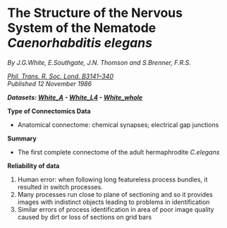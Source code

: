 # The Structure of the Nervous System of the Nematode *Caenorhabditis elegans* #

*By J.G.White, E.Southgate, J.N. Thomson and S.Brenner, F.R.S.*

*[Phil. Trans. R. Soc. Lond. B3141–340](https://royalsocietypublishing.org/doi/10.1098/rstb.1986.0056)*<br>
*Published 12 November 1986*

_**Datasets: [White_A](White_A_data.md) - [White_L4](White_L4_data.md) -  [White_whole](White_whole_data.md)**_

**Type of Connectomics Data**

- Anatomical connectome: chemical synapses; electrical gap junctions


**Summary**

- The first complete connectome of the adult hermaphrodite _C.elegans_


**Reliability of data**

1. Human error: when following long featureless process bundles, it resulted in switch processes.
2. Many processes run close to plane of sectioning and so it provides images with indistinct objects leading to problems in identification
3. Similar errors of process identification in area of poor image quality caused by dirt or loss of sections on grid bars

